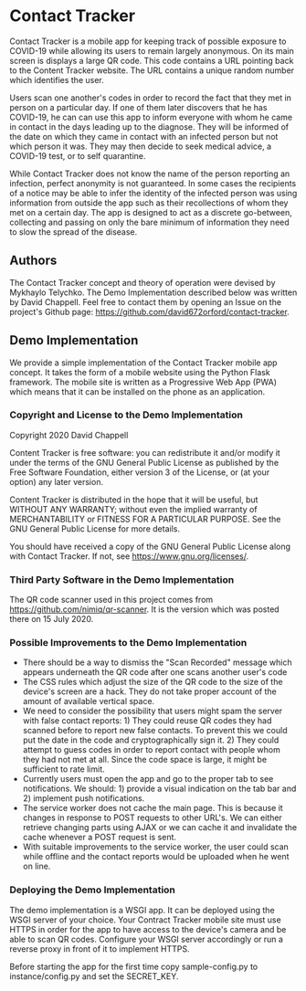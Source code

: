 # Contact Tracker 

Contact Tracker is a mobile app for keeping track of possible exposure to
COVID-19 while allowing its users to remain largely anonymous. On its main
screen is displays a large QR code. This code contains a URL pointing back to
the Content Tracker website. The URL contains a unique random number which
identifies the user.

Users scan one another's codes in order to record the fact that they met in
person on a particular day. If one of them later discovers that he has
COVID-19, he can can use this app to inform everyone with whom he came in
contact in the days leading up to the diagnose. They will be informed of the
date on which they came in contact with an infected person but not which person
it was. They may then decide to seek medical advice, a COVID-19 test, or to
self quarantine.

While Contact Tracker does not know the name of the person reporting an
infection, perfect anonymity is not guaranteed. In some cases the recipients of
a notice may be able to infer the identity of the infected person was using
information from outside the app such as their recollections of whom they met
on a certain day. The app is designed to act as a discrete go-between,
collecting and passing on only the bare minimum of information they need to
slow the spread of the disease.

## Authors

The Contact Tracker concept and theory of operation were devised by Mykhaylo
Telychko. The Demo Implementation described below was written by David Chappell.
Feel free to contact them by opening an Issue on the project's Github page:
<https://github.com/david672orford/contact-tracker>.

## Demo Implementation

We provide a simple implementation of the Contact Tracker mobile app concept.
It takes the form of a mobile website using the Python Flask framework. The
mobile site is written as a Progressive Web App (PWA) which means that it can
be installed on the phone as an application.

### Copyright and License to the Demo Implementation

Copyright 2020 David Chappell

Content Tracker is free software: you can redistribute it and/or modify it
under the terms of the GNU General Public License as published by the Free
Software Foundation, either version 3 of the License, or (at your option) any
later version.

Content Tracker is distributed in the hope that it will be useful, but WITHOUT
ANY WARRANTY; without even the implied warranty of MERCHANTABILITY or FITNESS
FOR A PARTICULAR PURPOSE.  See the GNU General Public License for more details.

You should have received a copy of the GNU General Public License along with
Contact Tracker. If not, see <https://www.gnu.org/licenses/>.

### Third Party Software in the Demo Implementation

The QR code scanner used in this project comes from
<https://github.com/nimiq/qr-scanner>. It is the version which was posted
there on 15 July 2020.

### Possible Improvements to the Demo Implementation

* There should be a way to dismiss the "Scan Recorded" message which
  appears underneath the QR code after one scans another user's code
* The CSS rules which adjust the size of the QR code to the size
  of the device's screen are a hack. They do not take proper account
  of the amount of available vertical space.
* We need to consider the possibility that users might spam the server
  with false contact reports: 1) They could reuse QR codes they had scanned
  before to report new false contacts. To prevent this we could put the
  date in the code and cryptographically sign it. 2) They could attempt
  to guess codes in order to report contact with people whom they had
  not met at all. Since the code space is large, it might be sufficient
  to rate limit.
* Currently users must open the app and go to the proper tab to see
  notifications. We should: 1) provide a visual indication on the tab bar
  and 2) implement push notifications.
* The service worker does not cache the main page. This is because it
  changes in response to POST requests to other URL's. We can either
  retrieve changing parts using AJAX or we can cache it and invalidate
  the cache whenever a POST request is sent.
* With suitable improvements to the service worker, the user could scan
  while offline and the contact reports would be uploaded when he went
  on line.

### Deploying the Demo Implementation

The demo implementation is a WSGI app. It can be deployed using the WSGI server
of your choice. Your Contract Tracker mobile site must use HTTPS in order for
the app to have access to the device's camera and be able to scan QR codes.
Configure your WSGI server accordingly or run a reverse proxy in front of it to
implement HTTPS.

Before starting the app for the first time copy sample-config.py to
instance/config.py and set the SECRET\_KEY.

